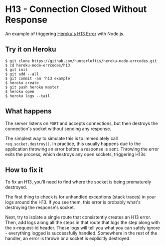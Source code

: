 # H13 - Connection Closed Without Response

An example of triggering [Heroku's H13 Error](https://devcenter.heroku.com/articles/error-codes#h13-connection-closed-without-response) with Node.js.

## Try it on Heroku

```
$ git clone https://github.com/hunterloftis/heroku-node-errcodes.git
$ cd heroku-node-errcodes/h13
$ git init
$ git add --all
$ git commit -am 'h13 example'
$ heroku create
$ git push heroku master
$ heroku open
$ heroku logs --tail
```

## What happens

The server listens on `PORT` and accepts connections,
but then destroys the connection's socket without sending any response.

The simplest way to simulate this is to immediately call `req.socket.destroy()`.
In practice, this usually happens due to the application throwing an error before a response is sent.
Throwing the error exits the process, which destroys any open sockets, triggering H13s.

## How to fix it

To fix an H13, you'll need to find where the socket is being prematurely destroyed.

The first thing to check is for unhandled exceptions (stack traces) in your logs around the H13.
If you see them, this error is probably what's destroying the response's socket.

Next, try to isolate a single route that consistently creates an H13 error.
Then, add logs along all the steps in that route that logs the step along with the x-request-id header.
These logs will tell you what you can safely ignore - everything logged is successfully handled.
Somewhere in the rest of the handler, an error is thrown or a socket is explicitly destroyed.
